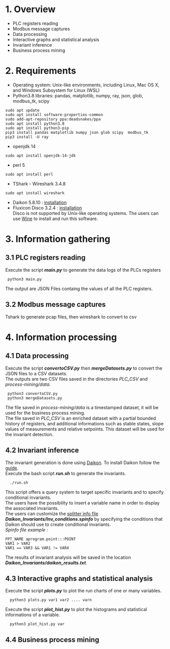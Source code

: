 # 1. Overview
- PLC registers reading
- Modbus message captures
- Data processing
- Interactive graphs and statistical analysis
- Invariant inference
- Business process mining


# 2. Requirements

- Operating system: Unix-like environments, including Linux, Mac OS X, and Windows Subsystem for Linux (WSL) 
- Python3.8 libraries: pandas, matplotlib, numpy, ray, json, glob, modbus_tk, scipy
 
 ```
sudo apt update
 sudo apt install software-properties-common
 sudo add-apt-repository ppa:deadsnakes/ppa
 sudo apt install python3.8
 sudo apt install python3-pip
 pip3 install pandas matplotlib numpy json glob scipy  modbus_tk
 pip3 install -U ray
 ```
- openjdk 14
 
 ```
 sudo apt install openjdk-14-jdk
 ```

- perl 5
 
```
sudo apt install perl
```

- TShark - Wireshark 3.4.8
 
```
sudo apt install wireshark
```
- Daikon 5.8.10 : [installation](Installation_Daikon.sh)
- Fluxicon Disco 3.2.4 : [installation](https://fluxicon.com/disco/)  
 Disco is not supported by Unix-like operating systems. The users can use [Wine](https://www.winehq.org/) to install and run this software.

# 3. Information gathering

## 3.1 PLC registers reading
 Execute the script **_main.py_** to generate the data logs of the PLCs registers 
 ```
  python3 main.py 
```
The output are JSON Files containg the values of all the PLC registers.

## 3.2 Modbus message captures
Tshark to generate pcap files, then wireshark to convert to csv

# 4. Information processing

## 4.1 Data processing

Execute the script 	**_convertoCSV.py_** then **_mergeDatasets.py_** to convert the JSON files to a CSV datasets.    
The outputs are two CSV files saved in the directories _PLC_CSV_ and _process-mining/data_.  
 ```
  python3 convertoCSV.py
  python3 mergeDatasets.py 
```   
The file saved in _process-mining/data_ is a timestamped dataset, it will be used for the business process mining.   
The file saved in _PLC_CSV_ is an enriched dataset with a partial bounded history of registers, and additional informations such as stable states, slope values of measurements and relative setpoints. This dataset will be used for the invariant detection.   

 

## 4.2 Invariant inference
The invariant generation is done using [Daikon](https://plse.cs.washington.edu/daikon/). To install Daikon follow the [guide](Installation_Daikon.sh).   
Execute the bash script **_run.sh_** to generate the invariants. 
```
  ./run.sh 
```
  
This script offers a query system to target specific invariants and to specify conditional invariants.  
The users have the possibility to insert a variable name in order to display the associated invariants.   
The users can customize the [splitter info file](https://plse.cs.washington.edu/daikon/download/doc/daikon/Enhancing-Daikon-output.html#Splitter-info-file-format) **_Daikon_Invariants/Inv_conditions.spinfo_** by specifying the conditions that Daikon should use to create conditional invariants.   
*Spinfo file example :*
```
PPT_NAME aprogram.point:::POINT
VAR1 > VAR2
VAR1 == VAR3 && VAR1 != VAR4
```

The results of invariant analysis will be saved in the location **_Daikon_Invariants/daikon_results.txt_**.

## 4.3 Interactive graphs and statistical analysis
Execute the script **_plots.py_** to plot the run charts of one or many variables.   
```
  python3 plots.py var1 var2 .... varn
```
Execute the script **_plot_hist.py_** to plot the histograms and statistical informations of a variable.  
```
  python3 plot_hist.py var  
```

## 4.4 Business process mining
